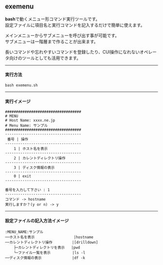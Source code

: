 exemenu
-------

**bash**で動くメニュー形コマンド実行ツールです。  
設定ファイルに項目名と実行コマンドを記入するだけで簡単に使えます。
  
メインメニューからサブメニューを呼び出す事が可能です。  
サブメニューは一階層まで作ることが出来ます。
  
長いコマンドや忘れやすいコマンドを登録したり、CUI操作になれないオペレータ向けのツールとしても活用できます。  
  
---
#### 実行方法
`bash exemenu.sh`

---
#### 実行イメージ
    ###################################
    # MENU
    # Host Name: xxxx.ne.jp
    # Menu Name: サンプル
    ###################################
    -----------------------------------
     番号 | 操作
    -----------------------------------
        1 | ホスト名を表示
    -----------------------------------
        2 | カレントディレクトリ操作
    -----------------------------------
        3 | ディスク情報の表示
    -----------------------------------
        0 | exit
    -----------------------------------
    
    番号を入力して下さい : 1
    -----------------------------------
    コマンド -> hostname
    実行しますか？(y or n) -> y
    

---
#### 設定ファイルの記入方法イメージ
    :MENU_NAME:サンプル
    ──ホスト名を表示                  |hostname
    ──カレントディレクトリ操作         |[drilldown]
        ├─カレントディレクトリを表示   |pwd
        └─ファイル一覧を表示          |ls -l
    ──ディスク情報の表示              |df -k
    

